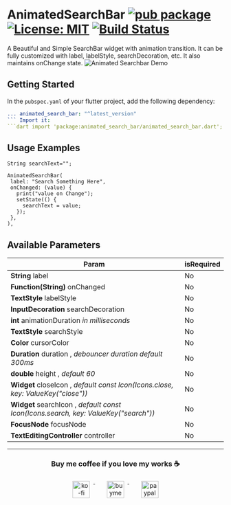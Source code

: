 # AnimatedSearchBar  [![pub package](https://img.shields.io/pub/v/animated_search_bar.svg)](https://pub.dev/packages/animated_search_bar) [![License: MIT](https://img.shields.io/badge/License-MIT-yellow.svg)](https://opensource.org/licenses/MIT)  [![Build Status](https://travis-ci.com/ukieTux/animated_search_bar.svg?branch=master)](https://travis-ci.com/ukieTux/animated_search_bar)

A Beautiful and Simple SearchBar widget with animation transition. It can be fully customized with label, labelStyle,
searchDecoration, etc. It also maintains onChange state.
![Animated Searchbar Demo](gifs/new.gif)

## Getting Started

In the `pubspec.yaml` of your flutter project, add the following dependency:

 ```yaml dependencies:
 ... animated_search_bar: "^latest_version"
 ``` Import it:
 ```dart import 'package:animated_search_bar/animated_search_bar.dart';
```

## Usage Examples

 ```
String searchText="";

AnimatedSearchBar(
  label: "Search Something Here",
  onChanged: (value) {
    print("value on Change");
    setState(() {
      searchText = value;
    });
  },
),
```
  ## Available Parameters

| Param                                                                               | isRequired |
|-------------------------------------------------------------------------------------|------------|
| **String** label                                                                    | No         |
| **Function(String)** onChanged                                                      | No         |
| **TextStyle** labelStyle                                                            | No         |
| **InputDecoration** searchDecoration                                                | No         |
| **int** animationDuration *in milliseconds*                                         | No         |
| **TextStyle** searchStyle                                                           | No         |
| **Color** cursorColor                                                               | No         |
| **Duration** duration , *debouncer duration default 300ms*                          | No         |
| **double** height , *default 60*                                                    | No         |
| **Widget** closeIcon , *default const Icon(Icons.close, key: ValueKey("close"))*    | No         |
| **Widget** searchIcon , *default const Icon(Icons.search, key: ValueKey("search"))* | No         |
| **FocusNode** focusNode                                                             | No         |
| **TextEditingController** controller                                                | No         |

---
<h3 align="center">Buy me coffee if you love my works ☕️</h3> <p align="center">
<a href="https://ko-fi.com/ukietux" target="_blank">
<img src="https://help.ko-fi.com/system/photos/3604/0095/9793/logo_circle.png" alt="ko-fi" style="vertical-align:top; margin:8px" height="40">
</a>&nbsp;&nbsp;&nbsp;&nbsp;
<a href="https://www.buymeacoffee.com/ukieTux" target="_blank">
<img src="https://www.buymeacoffee.com/assets/img/guidelines/download-assets-sm-2.svg" alt="buymeacoffe" style="vertical-align:top; margin:8px" height="40">
</a>&nbsp;&nbsp;&nbsp;&nbsp;
<a href="https://paypal.me/ukieTux" target="_blank">
<img src="https://blog.zoom.us/wp-content/uploads/2019/08/paypal.png" alt="paypal" style="vertical-align:top; margin:8px" height="40">
</a> </p> <br><br>